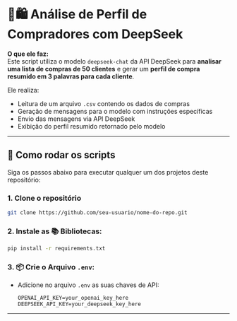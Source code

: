 # 🤖🛍️ Análise de Perfil de Compradores com DeepSeek

**O que ele faz:**  
Este script utiliza o modelo `deepseek-chat` da API DeepSeek para **analisar uma lista de compras de 50 clientes** e gerar um **perfil de compra resumido em 3 palavras para cada cliente**.

Ele realiza:

- Leitura de um arquivo `.csv` contendo os dados de compras  
- Geração de mensagens para o modelo com instruções específicas  
- Envio das mensagens via API DeepSeek  
- Exibição do perfil resumido retornado pelo modelo  

---

## 🚀 Como rodar os scripts

Siga os passos abaixo para executar qualquer um dos projetos deste repositório:

### 1. Clone o repositório

```bash
git clone https://github.com/seu-usuario/nome-do-repo.git
```
### 2. Instale as 📚 Bibliotecas:
```bash
pip install -r requirements.txt
```
### 3. 📦 Crie o Arquivo `.env`:

- Adicione no arquivo `.env` as suas chaves de API:
  ```env
  OPENAI_API_KEY=your_openai_key_here
  DEEPSEEK_API_KEY=your_deepseek_key_here
---
